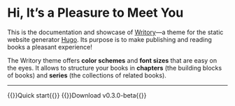 # Hi, It’s a Pleasure to Meet You

This is the documentation and showcase of [Writory](https://github.com/MichaelSchmidle/writory-hugo-theme/)—a theme for the static website generator [Hugo](https://gohugo.io/). Its purpose is to make publishing and reading books a pleasant experience!

The Writory theme offers **color schemes** and **font sizes** that are easy on the eyes. It allows to structure your books in **chapters** (the building blocks of books) and **series** (the collections of related books).

---

{{<link-button href="/books/getting-started/quick-start/" class="btn-primary">}}Quick start{{</link-button>}}
{{<link-button href="https://github.com/MichaelSchmidle/writory-hugo-theme/releases/" class="btn-outline-secondary">}}Download v0.3.0-beta{{</link-button>}}
